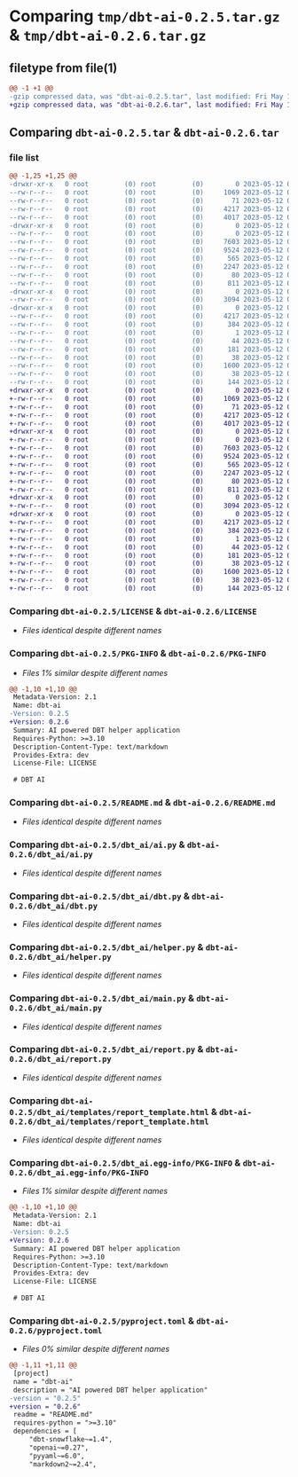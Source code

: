 # Comparing `tmp/dbt-ai-0.2.5.tar.gz` & `tmp/dbt-ai-0.2.6.tar.gz`

## filetype from file(1)

```diff
@@ -1 +1 @@
-gzip compressed data, was "dbt-ai-0.2.5.tar", last modified: Fri May 12 00:16:33 2023, max compression
+gzip compressed data, was "dbt-ai-0.2.6.tar", last modified: Fri May 12 00:19:25 2023, max compression
```

## Comparing `dbt-ai-0.2.5.tar` & `dbt-ai-0.2.6.tar`

### file list

```diff
@@ -1,25 +1,25 @@
-drwxr-xr-x   0 root         (0) root         (0)        0 2023-05-12 00:16:33.185914 dbt-ai-0.2.5/
--rw-r--r--   0 root         (0) root         (0)     1069 2023-05-12 00:15:33.000000 dbt-ai-0.2.5/LICENSE
--rw-r--r--   0 root         (0) root         (0)       71 2023-05-12 00:15:33.000000 dbt-ai-0.2.5/MANIFEST.in
--rw-r--r--   0 root         (0) root         (0)     4217 2023-05-12 00:16:33.185914 dbt-ai-0.2.5/PKG-INFO
--rw-r--r--   0 root         (0) root         (0)     4017 2023-05-12 00:15:33.000000 dbt-ai-0.2.5/README.md
-drwxr-xr-x   0 root         (0) root         (0)        0 2023-05-12 00:16:33.185914 dbt-ai-0.2.5/dbt_ai/
--rw-r--r--   0 root         (0) root         (0)        0 2023-05-12 00:15:33.000000 dbt-ai-0.2.5/dbt_ai/__init__.py
--rw-r--r--   0 root         (0) root         (0)     7603 2023-05-12 00:15:33.000000 dbt-ai-0.2.5/dbt_ai/ai.py
--rw-r--r--   0 root         (0) root         (0)     9524 2023-05-12 00:15:33.000000 dbt-ai-0.2.5/dbt_ai/dbt.py
--rw-r--r--   0 root         (0) root         (0)      565 2023-05-12 00:15:33.000000 dbt-ai-0.2.5/dbt_ai/helper.py
--rw-r--r--   0 root         (0) root         (0)     2247 2023-05-12 00:15:33.000000 dbt-ai-0.2.5/dbt_ai/main.py
--rw-r--r--   0 root         (0) root         (0)       80 2023-05-12 00:15:33.000000 dbt-ai-0.2.5/dbt_ai/py.typed
--rw-r--r--   0 root         (0) root         (0)      811 2023-05-12 00:15:33.000000 dbt-ai-0.2.5/dbt_ai/report.py
-drwxr-xr-x   0 root         (0) root         (0)        0 2023-05-12 00:16:33.185914 dbt-ai-0.2.5/dbt_ai/templates/
--rw-r--r--   0 root         (0) root         (0)     3094 2023-05-12 00:15:33.000000 dbt-ai-0.2.5/dbt_ai/templates/report_template.html
-drwxr-xr-x   0 root         (0) root         (0)        0 2023-05-12 00:16:33.185914 dbt-ai-0.2.5/dbt_ai.egg-info/
--rw-r--r--   0 root         (0) root         (0)     4217 2023-05-12 00:16:33.000000 dbt-ai-0.2.5/dbt_ai.egg-info/PKG-INFO
--rw-r--r--   0 root         (0) root         (0)      384 2023-05-12 00:16:33.000000 dbt-ai-0.2.5/dbt_ai.egg-info/SOURCES.txt
--rw-r--r--   0 root         (0) root         (0)        1 2023-05-12 00:16:33.000000 dbt-ai-0.2.5/dbt_ai.egg-info/dependency_links.txt
--rw-r--r--   0 root         (0) root         (0)       44 2023-05-12 00:16:33.000000 dbt-ai-0.2.5/dbt_ai.egg-info/entry_points.txt
--rw-r--r--   0 root         (0) root         (0)      181 2023-05-12 00:16:33.000000 dbt-ai-0.2.5/dbt_ai.egg-info/requires.txt
--rw-r--r--   0 root         (0) root         (0)       38 2023-05-12 00:16:33.000000 dbt-ai-0.2.5/dbt_ai.egg-info/top_level.txt
--rw-r--r--   0 root         (0) root         (0)     1600 2023-05-12 00:16:25.000000 dbt-ai-0.2.5/pyproject.toml
--rw-r--r--   0 root         (0) root         (0)       38 2023-05-12 00:16:33.185914 dbt-ai-0.2.5/setup.cfg
--rw-r--r--   0 root         (0) root         (0)      144 2023-05-12 00:15:33.000000 dbt-ai-0.2.5/setup.py
+drwxr-xr-x   0 root         (0) root         (0)        0 2023-05-12 00:19:25.688171 dbt-ai-0.2.6/
+-rw-r--r--   0 root         (0) root         (0)     1069 2023-05-12 00:18:22.000000 dbt-ai-0.2.6/LICENSE
+-rw-r--r--   0 root         (0) root         (0)       71 2023-05-12 00:18:22.000000 dbt-ai-0.2.6/MANIFEST.in
+-rw-r--r--   0 root         (0) root         (0)     4217 2023-05-12 00:19:25.684171 dbt-ai-0.2.6/PKG-INFO
+-rw-r--r--   0 root         (0) root         (0)     4017 2023-05-12 00:18:22.000000 dbt-ai-0.2.6/README.md
+drwxr-xr-x   0 root         (0) root         (0)        0 2023-05-12 00:19:25.684171 dbt-ai-0.2.6/dbt_ai/
+-rw-r--r--   0 root         (0) root         (0)        0 2023-05-12 00:18:22.000000 dbt-ai-0.2.6/dbt_ai/__init__.py
+-rw-r--r--   0 root         (0) root         (0)     7603 2023-05-12 00:18:22.000000 dbt-ai-0.2.6/dbt_ai/ai.py
+-rw-r--r--   0 root         (0) root         (0)     9524 2023-05-12 00:18:22.000000 dbt-ai-0.2.6/dbt_ai/dbt.py
+-rw-r--r--   0 root         (0) root         (0)      565 2023-05-12 00:18:22.000000 dbt-ai-0.2.6/dbt_ai/helper.py
+-rw-r--r--   0 root         (0) root         (0)     2247 2023-05-12 00:18:22.000000 dbt-ai-0.2.6/dbt_ai/main.py
+-rw-r--r--   0 root         (0) root         (0)       80 2023-05-12 00:18:22.000000 dbt-ai-0.2.6/dbt_ai/py.typed
+-rw-r--r--   0 root         (0) root         (0)      811 2023-05-12 00:18:22.000000 dbt-ai-0.2.6/dbt_ai/report.py
+drwxr-xr-x   0 root         (0) root         (0)        0 2023-05-12 00:19:25.684171 dbt-ai-0.2.6/dbt_ai/templates/
+-rw-r--r--   0 root         (0) root         (0)     3094 2023-05-12 00:18:22.000000 dbt-ai-0.2.6/dbt_ai/templates/report_template.html
+drwxr-xr-x   0 root         (0) root         (0)        0 2023-05-12 00:19:25.684171 dbt-ai-0.2.6/dbt_ai.egg-info/
+-rw-r--r--   0 root         (0) root         (0)     4217 2023-05-12 00:19:25.000000 dbt-ai-0.2.6/dbt_ai.egg-info/PKG-INFO
+-rw-r--r--   0 root         (0) root         (0)      384 2023-05-12 00:19:25.000000 dbt-ai-0.2.6/dbt_ai.egg-info/SOURCES.txt
+-rw-r--r--   0 root         (0) root         (0)        1 2023-05-12 00:19:25.000000 dbt-ai-0.2.6/dbt_ai.egg-info/dependency_links.txt
+-rw-r--r--   0 root         (0) root         (0)       44 2023-05-12 00:19:25.000000 dbt-ai-0.2.6/dbt_ai.egg-info/entry_points.txt
+-rw-r--r--   0 root         (0) root         (0)      181 2023-05-12 00:19:25.000000 dbt-ai-0.2.6/dbt_ai.egg-info/requires.txt
+-rw-r--r--   0 root         (0) root         (0)       38 2023-05-12 00:19:25.000000 dbt-ai-0.2.6/dbt_ai.egg-info/top_level.txt
+-rw-r--r--   0 root         (0) root         (0)     1600 2023-05-12 00:19:17.000000 dbt-ai-0.2.6/pyproject.toml
+-rw-r--r--   0 root         (0) root         (0)       38 2023-05-12 00:19:25.688171 dbt-ai-0.2.6/setup.cfg
+-rw-r--r--   0 root         (0) root         (0)      144 2023-05-12 00:18:22.000000 dbt-ai-0.2.6/setup.py
```

### Comparing `dbt-ai-0.2.5/LICENSE` & `dbt-ai-0.2.6/LICENSE`

 * *Files identical despite different names*

### Comparing `dbt-ai-0.2.5/PKG-INFO` & `dbt-ai-0.2.6/PKG-INFO`

 * *Files 1% similar despite different names*

```diff
@@ -1,10 +1,10 @@
 Metadata-Version: 2.1
 Name: dbt-ai
-Version: 0.2.5
+Version: 0.2.6
 Summary: AI powered DBT helper application
 Requires-Python: >=3.10
 Description-Content-Type: text/markdown
 Provides-Extra: dev
 License-File: LICENSE
 
 # DBT AI
```

### Comparing `dbt-ai-0.2.5/README.md` & `dbt-ai-0.2.6/README.md`

 * *Files identical despite different names*

### Comparing `dbt-ai-0.2.5/dbt_ai/ai.py` & `dbt-ai-0.2.6/dbt_ai/ai.py`

 * *Files identical despite different names*

### Comparing `dbt-ai-0.2.5/dbt_ai/dbt.py` & `dbt-ai-0.2.6/dbt_ai/dbt.py`

 * *Files identical despite different names*

### Comparing `dbt-ai-0.2.5/dbt_ai/helper.py` & `dbt-ai-0.2.6/dbt_ai/helper.py`

 * *Files identical despite different names*

### Comparing `dbt-ai-0.2.5/dbt_ai/main.py` & `dbt-ai-0.2.6/dbt_ai/main.py`

 * *Files identical despite different names*

### Comparing `dbt-ai-0.2.5/dbt_ai/report.py` & `dbt-ai-0.2.6/dbt_ai/report.py`

 * *Files identical despite different names*

### Comparing `dbt-ai-0.2.5/dbt_ai/templates/report_template.html` & `dbt-ai-0.2.6/dbt_ai/templates/report_template.html`

 * *Files identical despite different names*

### Comparing `dbt-ai-0.2.5/dbt_ai.egg-info/PKG-INFO` & `dbt-ai-0.2.6/dbt_ai.egg-info/PKG-INFO`

 * *Files 1% similar despite different names*

```diff
@@ -1,10 +1,10 @@
 Metadata-Version: 2.1
 Name: dbt-ai
-Version: 0.2.5
+Version: 0.2.6
 Summary: AI powered DBT helper application
 Requires-Python: >=3.10
 Description-Content-Type: text/markdown
 Provides-Extra: dev
 License-File: LICENSE
 
 # DBT AI
```

### Comparing `dbt-ai-0.2.5/pyproject.toml` & `dbt-ai-0.2.6/pyproject.toml`

 * *Files 0% similar despite different names*

```diff
@@ -1,11 +1,11 @@
 [project]
 name = "dbt-ai"
 description = "AI powered DBT helper application"
-version = "0.2.5"
+version = "0.2.6"
 readme = "README.md"
 requires-python = ">=3.10"
 dependencies = [
     "dbt-snowflake~=1.4",
     "openai~=0.27",
     "pyyaml~=6.0",
     "markdown2~=2.4",
```


